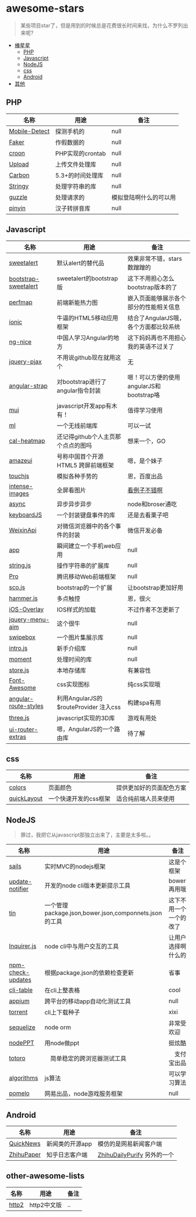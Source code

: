 awesome-stars
=============

> 某些项目star了，但是用到的时候总是花费很长时间来找，为什么不罗列出来呢?

- [棒星星](#awesome-stars)
    - [PHP](#php)
    - [Javascript](#javascript)
    - [NodeJS](#nodejs)
    - [css](#css)
    - [Android](#Android)
- [其他](#other-awesome-lists)

## PHP

名称 | 用途 | 备注
-----|------|-----
[Mobile-Detect](https://github.com/serbanghita/Mobile-Detect) | 探测手机的 | null
[Faker](https://github.com/fzaninotto/Faker) | 作假数据的 | null
[croon](https://github.com/hfcorriez/croon) | PHP实现的crontab | null
[Upload](https://github.com/codeguy/Upload) | 上传文件处理库 | null
[Carbon](https://github.com/briannesbitt/Carbon) | 5.3+的时间处理库 | null
[Stringy](https://github.com/danielstjules/Stringy) | 处理字符串的库 | null
[guzzle](https://github.com/guzzle/guzzle) | 处理请求的 | 模拟登陆啊什么的可以用
[pinyin](https://github.com/overtrue/pinyin) | 汉子转拼音库 | null

## Javascript

名称 | 用途 | 备注
-----|------|-----
[sweetalert](https://github.com/t4t5/sweetalert) | 默认alert的替代品 | 效果非常不错，stars数蹭蹭的
[bootstrap-sweetalert](https://github.com/lipis/bootstrap-sweetalert) | sweetalert的bootstrap版 | 这下不用担心怎么bootstrap版本的了
[perfmap](https://github.com/zeman/perfmap) | 前端新能热力图 | 嵌入页面能够展示各个部分的性能相关信息
[ionic](https://github.com/driftyco/ionic) | 牛逼的HTML5移动应用框架 | 结合了AngularJS哦，各个方面都比较系统
[ng-nice](https://github.com/angular-cn/ng-nice) | 中国人学习Angular的地方 | 这下妈妈再也不用担心我的英语不过关了
[jquery-pjax](https://github.com/defunkt/jquery-pjax) | 不用说github现在就用这个 | 无
[angular-strap](https://github.com/mgcrea/angular-strap) | 对bootstrap进行了angular指令封装 | 嗯！可以方便的使用angularJS和bootstrap咯
[mui](https://github.com/dcloudio/mui) | javascript开发app有木有！| 值得学习使用
[ml](https://github.com/amfe/ml) | 一个无线前端库 | 可以一试
[cal-heatmap](https://github.com/kamisama/cal-heatmap) | 还记得github个人主页那个点点的图吗 | 想来一个，GO
[amazeui](https://github.com/allmobilize/amazeui) | 号称中国首个开源 HTML5 跨屏前端框架 | 嗯，是个妹子
[touchjs](https://github.com/Clouda-team/touchjs) | 模拟各种手势的 | 恩，百度出品
[intense-images](https://github.com/tholman/intense-images) | 全屏看图片 | [看例子不错啊](http://tholman.com/intense-images/)
[async](https://github.com/caolan/async) | 异步异步异步 | node和broser通吃
[keyboardJS](https://github.com/RobertWHurst/KeyboardJS) | 一个封装键盘事件的库 | 还是去看栗子吧
[WeixinApi](https://github.com/zxlie/WeixinApi) | 对微信浏览器中的各个事件的封装 | 微信开发必备
[app](https://github.com/kikinteractive/app) | 瞬间建立一个手机web应用 | null
[string.js](https://github.com/jprichardson/string.js) | 操作字符串的扩展库 | null
[Pro](https://github.com/AlloyTeam/Pro) | 腾讯移动Web前端框架 | null
[sco.js](https://github.com/terebentina/sco.js) | bootstrap的一个扩展 | 让bootstrap更加好用
[hammer.js](https://github.com/hammerjs/hammer.js) | 多点触控 | 恩，很火
[iOS-Overlay](https://github.com/taitems/iOS-Overlay) | IOS样式的加载 | 不过作者不怎更新了
[jquery-menu-aim](https://github.com/kamens/jQuery-menu-aim) | 这个很牛 | null
[swipebox](https://github.com/brutaldesign/swipebox) | 一个图片集展示库 | null
[intro.js](https://github.com/usablica/intro.js) | 新手介绍库 | null
[moment](https://github.com/moment/moment) | 处理时间的库 | null
[store.js](https://github.com/marcuswestin/store.js) | 本地存储库 | 有兼容性
[Font-Awesome](https://github.com/FortAwesome/Font-Awesome) | css实现图标 | 纯css实现哦
[angular-route-styles](https://github.com/tennisgent/angular-route-styles) | 利用AngularJS的$routeProvider 注入css | 构建spa有用
[three.js](https://github.com/mrdoob/three.js) | javascript实现的3D库 | 游戏有用处
[ui-router-extras](https://github.com/christopherthielen/ui-router-extras) | 嗯，AngularJS的一个路由库 | 待了解

## css

名称 | 用途 | 备注
-----|------|-----
[colors](https://github.com/mrmrs/colors) | 页面颜色 | 提供更加好的页面配色方案
[quickLayout](https://github.com/zhangxinxu/quickLayout) | 一个快速开发的css框架 | 适合纯前端人员来使用

## NodeJS

> 罪过，我把它从javascript那独立出来了，主要是太多啦。。

名称 | 用途 | 备注
-----|------|-----
[sails](https://github.com/balderdashy/sails) | 实时MVC的nodejs框架 | 这是个框架
[update-notifier](https://github.com/yeoman/update-notifier) | 开发的node cli版本更新提示工具 | bower再用哦
[tin](https://github.com/jprichardson/tin) | 一个管理package.json,bower.json,componnets.json的工具 | 这下不用一个一个的改了
[Inquirer.js](https://github.com/SBoudrias/Inquirer.js) | node cli中与用户交互的工具 | 让用户选择啊什么的
[npm-check-updates](https://github.com/tjunnone/npm-check-updates) | 根据package.json的依赖检查更新 | 省事
[cli-table](https://github.com/Automattic/cli-table) | 在cli上整表格 | cool
[appium](https://github.com/appium/appium) | 跨平台的移动app自动化测试工具 | null
[torrent](https://github.com/maxogden/torrent) | cli上下载种子 | xixi
[sequelize](https://github.com/sequelize/sequelize) | node orm | 非常受欢迎
[nodePPT](https://github.com/ksky521/nodePPT) | 用node做ppt | 挺炫酷
[totoro](https://github.com/totorojs/totoro) |　简单稳定的跨浏览器测试工具 |　支付宝出品
[algorithms](https://github.com/felipernb/algorithms.js) | js算法 | 可以学习算法
[pomelo](https://github.com/NetEase/pomelo) | 网易出品，node游戏服务框架 | null

## Android

名称 | 用途 | 备注
-----|------|-----
[QuickNews](https://github.com/tigerguixh/QuickNews) | 新闻类的开源app | 模仿的是网易新闻客户端
[ZhihuPaper](https://github.com/cundong/ZhihuPaper) | 知乎日志客户端 | [ZhihuDailyPurify](https://github.com/izzyleung/ZhihuDailyPurify) 另外的一个


## other-awesome-lists

名称 | 用途 | 备注
-----|------|-----
[http2](https://github.com/fex-team/http2-spec/blob/master/HTTP2%E4%B8%AD%E8%8B%B1%E5%AF%B9%E7%85%A7%E7%89%88(06-29).md) | http2中文版 | ..

